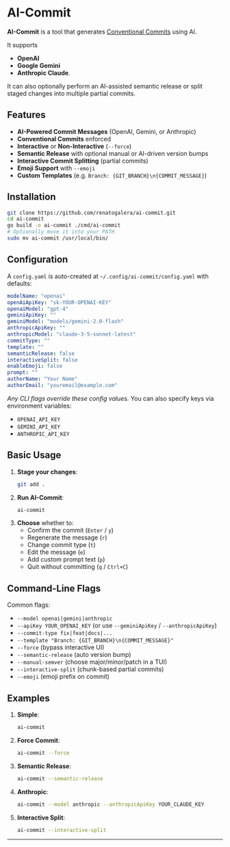 # AI-Commit

**AI-Commit** is a tool that generates [Conventional Commits](https://www.conventionalcommits.org/) using AI. 

It supports   
- **OpenAI**
- **Google Gemini**
- **Anthropic Claude**. 
   
It can also optionally perform an AI-assisted semantic release or split staged changes into multiple partial commits.

## Features

- **AI-Powered Commit Messages** (OpenAI, Gemini, or Anthropic)
- **Conventional Commits** enforced
- **Interactive** or **Non-Interactive** (`--force`)
- **Semantic Release** with optional manual or AI-driven version bumps
- **Interactive Commit Splitting** (partial commits)
- **Emoji Support** with `--emoji`
- **Custom Templates** (e.g. `Branch: {GIT_BRANCH}\n{COMMIT_MESSAGE}`)

## Installation

```bash
git clone https://github.com/renatogalera/ai-commit.git
cd ai-commit
go build -o ai-commit ./cmd/ai-commit
# Optionally move it into your PATH
sudo mv ai-commit /usr/local/bin/
```

## Configuration

A `config.yaml` is auto-created at `~/.config/ai-commit/config.yaml` with defaults:

```yaml
modelName: "openai"
openAiApiKey: "sk-YOUR-OPENAI-KEY"
openaiModel: "gpt-4"
geminiApiKey: ""
geminiModel: "models/gemini-2.0-flash"
anthropicApiKey: ""
anthropicModel: "claude-3-5-sonnet-latest"
commitType: ""
template: ""
semanticRelease: false
interactiveSplit: false
enableEmoji: false
prompt: ""
authorName: "Your Name"
authorEmail: "youremail@example.com"
```

*Any CLI flags override these config values.* You can also specify keys via environment variables:
- `OPENAI_API_KEY`
- `GEMINI_API_KEY`
- `ANTHROPIC_API_KEY`

## Basic Usage

1. **Stage your changes**:
   ```bash
   git add .
   ```
2. **Run AI-Commit**:
   ```bash
   ai-commit
   ```
3. **Choose** whether to:
   - Confirm the commit (`Enter` / `y`)
   - Regenerate the message (`r`)
   - Change commit type (`t`)
   - Edit the message (`e`)
   - Add custom prompt text (`p`)
   - Quit without committing (`q` / `Ctrl+C`)

## Command-Line Flags

Common flags:
- `--model openai|gemini|anthropic`  
- `--apiKey YOUR_OPENAI_KEY` (or use `--geminiApiKey` / `--anthropicApiKey`)
- `--commit-type fix|feat|docs|...`
- `--template "Branch: {GIT_BRANCH}\n{COMMIT_MESSAGE}"`
- `--force` (bypass interactive UI)
- `--semantic-release` (auto version bump)
- `--manual-semver` (choose major/minor/patch in a TUI)
- `--interactive-split` (chunk-based partial commits)
- `--emoji` (emoji prefix on commit)

## Examples

1. **Simple**:
   ```bash
   ai-commit
   ```
2. **Force Commit**:
   ```bash
   ai-commit --force
   ```
3. **Semantic Release**:
   ```bash
   ai-commit --semantic-release
   ```
4. **Anthropic**:
   ```bash
   ai-commit --model anthropic --anthropicApiKey YOUR_CLAUDE_KEY
   ```
5. **Interactive Split**:
   ```bash
   ai-commit --interactive-split
   ```
---